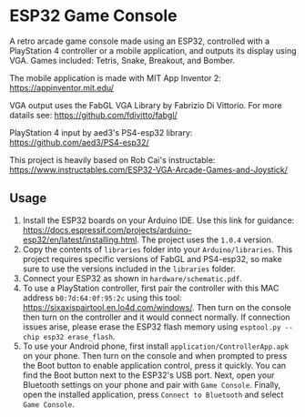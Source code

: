 # ESP32 Game Console

A retro arcade game console made using an ESP32, controlled with a PlayStation 4 controller or a mobile application, and outputs its display using VGA.
Games included: Tetris, Snake, Breakout, and Bomber.

The mobile application is made with MIT App Inventor 2:
https://appinventor.mit.edu/

VGA output uses the FabGL VGA Library by Fabrizio Di Vittorio. For more datails see:
https://github.com/fdivitto/fabgl/

PlayStation 4 input by aed3's PS4-esp32 library:
https://github.com/aed3/PS4-esp32/

This project is heavily based on Rob Cai's instructable:
https://www.instructables.com/ESP32-VGA-Arcade-Games-and-Joystick/

## Usage

1. Install the ESP32 boards on your Arduino IDE. Use this link for guidance: https://docs.espressif.com/projects/arduino-esp32/en/latest/installing.html. The project uses the `1.0.4` version.
2. Copy the contents of `libraries` folder into your `Arduino/libraries`. This project requires specific versions of FabGL and PS4-esp32, so make sure to use the versions included in the `libraries` folder.
3. Connect your ESP32 as shown in `hardware/schematic.pdf`.
4. To use a PlayStation controller, first pair the controller with this MAC address `b0:7d:64:0f:95:2c` using this tool: https://sixaxispairtool.en.lo4d.com/windows/. Then turn on the console then turn on the controller and it would connect normally. If connection issues arise, please erase the ESP32 flash memory using `esptool.py --chip esp32 erase_flash`.
5. To use your Android phone, first install `application/ControllerApp.apk` on your phone. Then turn on the console and when prompted to press the Boot button to enable application control, press it quickly. You can find the Boot button next to the ESP32's USB port. Next, open your Bluetooth settings on your phone and pair with `Game Console`. Finally, open the installed application, press `Connect to Bluetooth` and select `Game Console`.